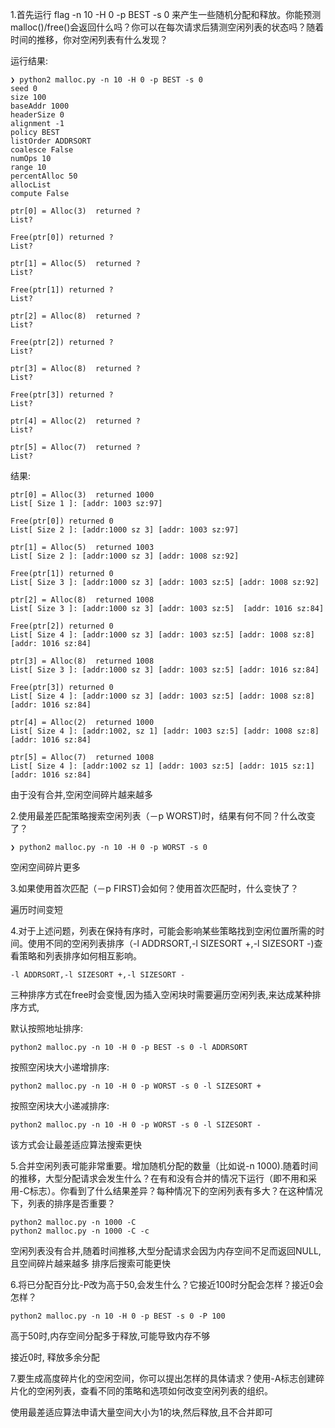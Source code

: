 1.首先运行 flag -n 10 -H 0 -p BEST -s 0 来产生一些随机分配和释放。你能预测malloc()/free()会返回什么吗？你可以在每次请求后猜测空闲列表的状态吗？随着时间的推移，你对空闲列表有什么发现？

运行结果:
```
❯ python2 malloc.py -n 10 -H 0 -p BEST -s 0
seed 0
size 100
baseAddr 1000
headerSize 0
alignment -1
policy BEST
listOrder ADDRSORT
coalesce False
numOps 10
range 10
percentAlloc 50
allocList 
compute False

ptr[0] = Alloc(3)  returned ?
List? 

Free(ptr[0]) returned ?
List? 

ptr[1] = Alloc(5)  returned ?
List? 

Free(ptr[1]) returned ?
List? 

ptr[2] = Alloc(8)  returned ?
List? 

Free(ptr[2]) returned ?
List? 

ptr[3] = Alloc(8)  returned ?
List? 

Free(ptr[3]) returned ?
List? 

ptr[4] = Alloc(2)  returned ?
List? 

ptr[5] = Alloc(7)  returned ?
List? 
```

结果:
```
ptr[0] = Alloc(3)  returned 1000
List[ Size 1 ]: [addr: 1003 sz:97] 

Free(ptr[0]) returned 0
List[ Size 2 ]: [addr:1000 sz 3] [addr: 1003 sz:97] 

ptr[1] = Alloc(5)  returned 1003
List[ Size 2 ]: [addr:1000 sz 3] [addr: 1008 sz:92]

Free(ptr[1]) returned 0
List[ Size 3 ]: [addr:1000 sz 3] [addr: 1003 sz:5] [addr: 1008 sz:92]

ptr[2] = Alloc(8)  returned 1008
List[ Size 3 ]: [addr:1000 sz 3] [addr: 1003 sz:5]  [addr: 1016 sz:84]

Free(ptr[2]) returned 0
List[ Size 4 ]: [addr:1000 sz 3] [addr: 1003 sz:5] [addr: 1008 sz:8] [addr: 1016 sz:84]

ptr[3] = Alloc(8)  returned 1008
List[ Size 3 ]: [addr:1000 sz 3] [addr: 1003 sz:5] [addr: 1016 sz:84] 

Free(ptr[3]) returned 0
List[ Size 4 ]: [addr:1000 sz 3] [addr: 1003 sz:5] [addr: 1008 sz:8] [addr: 1016 sz:84] 

ptr[4] = Alloc(2)  returned 1000
List[ Size 4 ]: [addr:1002, sz 1] [addr: 1003 sz:5] [addr: 1008 sz:8] [addr: 1016 sz:84] 

ptr[5] = Alloc(7)  returned 1008
List[ Size 4 ]: [addr:1002 sz 1] [addr: 1003 sz:5] [addr: 1015 sz:1] [addr: 1016 sz:84] 
```
由于没有合并,空闲空间碎片越来越多

2.使用最差匹配策略搜索空闲列表（－p WORST)时，结果有何不同？什么改变了？

````
❯ python2 malloc.py -n 10 -H 0 -p WORST -s 0
````
空闲空间碎片更多

3.如果使用首次匹配（－p FIRST)会如何？使用首次匹配时，什么变快了？

遍历时间变短

4.对于上述问题，列表在保持有序时，可能会影响某些策略找到空闲位置所需的时间。使用不同的空闲列表排序（-l ADDRSORT,-l SIZESORT +,-l SIZESORT -)查看策略和列表排序如何相互影响。

```
-l ADDRSORT,-l SIZESORT +,-l SIZESORT -
```
三种排序方式在free时会变慢,因为插入空闲块时需要遍历空闲列表,来达成某种排序方式,

默认按照地址排序:
```
python2 malloc.py -n 10 -H 0 -p BEST -s 0 -l ADDRSORT
```

按照空闲块大小递增排序:
```
python2 malloc.py -n 10 -H 0 -p WORST -s 0 -l SIZESORT +
```

按照空闲块大小递减排序:
```
python2 malloc.py -n 10 -H 0 -p WORST -s 0 -l SIZESORT -
```
该方式会让最差适应算法搜索更快

5.合并空闲列表可能非常重要。增加随机分配的数量（比如说-n 1000).随着时间的推移，大型分配请求会发生什么？在有和没有合并的情况下运行（即不用和采用-C标志）。你看到了什么结果差异？每种情况下的空闲列表有多大？在这种情况下，列表的排序是否重要？

```
python2 malloc.py -n 1000 -C 
python2 malloc.py -n 1000 -C -c
```

空闲列表没有合并,随着时间推移,大型分配请求会因为内存空间不足而返回NULL,且空间碎片越来越多
排序后搜索可能更快

6.将已分配百分比-P改为高于50,会发生什么？它接近100时分配会怎样？接近0会怎样？

```
python2 malloc.py -n 10 -H 0 -p BEST -s 0 -P 100
```
高于50时,内存空间分配多于释放,可能导致内存不够

接近0时, 释放多余分配

7.要生成高度碎片化的空闲空间，你可以提出怎样的具体请求？使用-A标志创建碎片化的空闲列表，查看不同的策略和选项如何改变空闲列表的组织。

使用最差适应算法申请大量空间大小为1的块,然后释放,且不合并即可

